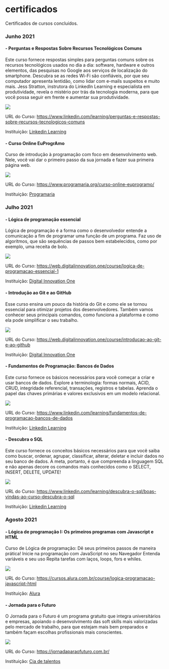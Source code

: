 # certificados

Certificados de cursos concluídos.


###  Junho 2021

#### - Perguntas e Respostas Sobre Recursos Tecnológicos Comuns

Este curso fornece respostas simples para perguntas comuns sobre os recursos tecnológicos usados no dia a dia: software, hardware e outros elementos, das pesquisas no Google aos serviços de localização do smartphone. Descubra se as redes Wi-Fi são confiáveis, por que seu computador apresenta lentidão, como lidar com e-mails suspeitos e muito mais. Jess Stratton, instrutora do LinkedIn Learning e especialista em produtividade, revela o mistério por trás da tecnologia moderna, para que você possa seguir em frente e aumentar sua produtividade.

![](certificados/perguntas-tecnologia.png)

URL do Curso: https://www.linkedin.com/learning/perguntas-e-respostas-sobre-recursos-tecnologicos-comuns


Instituição: [Linkedin Learning](https://www.linkedin.com/learning)

#### - Curso Online EuProgrAmo

Curso de introdução à programação com foco em desenvolvimento web. Nele, você vai dar o primeiro passo da sua jornada e fazer sua primeira página web.

![](certificados/eu-programo-programaria.png)

URL do Curso: https://www.programaria.org/curso-online-euprogramo/


Instituição: [Programaria](https://www.programaria.org)


###  Julho 2021

#### - Lógica de programação essencial

Lógica de programação é a forma como o desenvolvedor entende a comunicação a fim de programar uma função de um programa. Faz uso de algoritmos, que são sequências de passos bem estabelecidos, como por exemplo, uma receita de bolo.

![](certificados/logica-programacao-dio.png)

URL do Curso: https://web.digitalinnovation.one/course/logica-de-programacao-essencial-1

Instituição: [Digital Innovation One](https://digitalinnovation.one/)

#### - Introdução ao Git e ao GitHub

Esse curso ensina um pouco da história do Git e como ele se tornou essencial para otimizar projetos dos desenvolvedores. Também vamos conhecer seus principais comandos, como funciona a plataforma e como ela pode simplificar o seu trabalho.

![](certificados/git-github-dio.png)

URL do Curso: https://web.digitalinnovation.one/course/introducao-ao-git-e-ao-github

Instituição: [Digital Innovation One](https://digitalinnovation.one/)

#### - Fundamentos de Programação: Bancos de Dados

Este curso fornece os básicos necessários para você começar a criar e usar bancos de dados. Explore a terminologia: formas normais, ACID, CRUD, integridade referencial, transações, registros e tabelas. Aprenda o papel das chaves primárias e valores exclusivos em um modelo relacional. 

![](certificados/fundamentos-banco-de-dados.png)

URL do Curso: https://www.linkedin.com/learning/fundamentos-de-programacao-bancos-de-dados

Instituição: [Linkedin Learning](https://www.linkedin.com/learning)

#### - Descubra o SQL

Este curso fornece os conceitos básicos necessários para que você saiba como buscar, ordenar, agrupar, classificar, alterar, deletar e incluir dados no seu banco de dados. A meta, portanto, é que compreenda a linguagem SQL e não apenas decore os comandos mais conhecidos como o SELECT, INSERT, DELETE, UPDATE!

![](certificados/descubra-sql.png)

URL do Curso: https://www.linkedin.com/learning/descubra-o-sql/boas-vindas-ao-curso-descubra-o-sql

Instituição: [Linkedin Learning](https://www.linkedin.com/learning)


###  Agosto 2021

#### - Lógica de programação I: Os primeiros programas com Javascript e HTML

Curso de Lógica de programação:
Dê seus primeiros passos de maneira prática!
Inicie na programação com JavaScript no seu Navegador
Entenda variáveis e seu uso
Repita tarefas com laços, loops, fors e whiles.

![](certificados/certificado-alura.png)

URL do Curso: https://cursos.alura.com.br/course/logica-programacao-javascript-html

Instituição: [Alura](https://www.alura.com.br/)

#### - Jornada para o Futuro 

O Jornada para o Futuro é um programa gratuito que integra universitários e empresas, apoiando o desenvolvimento das soft skills mais valorizadas pelo mercado de trabalho, para que estejam mais bem preparados e também façam escolhas profissionais mais conscientes.

![](certificados/certificado-jornada.png)

URL do Curso: https://jornadaparaofuturo.com.br/

Instituição: [Cia de talentos](https://www.ciadetalentos.com.br/)